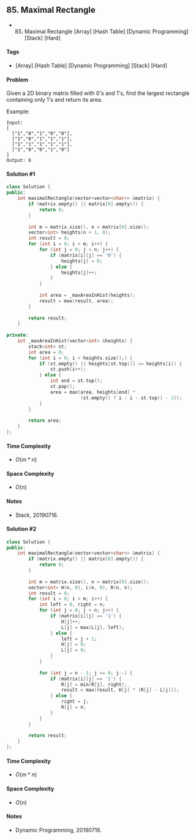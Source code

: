 ## 85. Maximal Rectangle
- 85. Maximal Rectangle [Array] [Hash Table] [Dynamic Programming] [Stack] [Hard]

#### Tags
- [Array] [Hash Table] [Dynamic Programming] [Stack] [Hard]

#### Problem
Given a 2D binary matrix filled with 0's and 1's, find the largest rectangle containing only 1's and return its area.

Example:

    Input:
    [
      ["1","0","1","0","0"],
      ["1","0","1","1","1"],
      ["1","1","1","1","1"],
      ["1","0","0","1","0"]
    ]
    Output: 6

#### Solution #1
``` C++
class Solution {
public:
    int maximalRectangle(vector<vector<char>> &matrix) {
        if (matrix.empty() || matrix[0].empty()) {
            return 0;
        }
        
        int m = matrix.size(), n = matrix[0].size();
        vector<int> heights(n + 1, 0);
        int result = 0;
        for (int i = 0; i < m; i++) {
            for (int j = 0; j < n; j++) {
                if (matrix[i][j] == '0') {
                    heights[j] = 0;
                } else {
                    heights[j]++;
                }
            }
            
            int area = _maxAreaInHist(heights);
            result = max(result, area);
        }
        
        return result;
    }
    
private:
    int _maxAreaInHist(vector<int> &heights) {
        stack<int> st;
        int area = 0;
        for (int i = 0; i < heights.size();) {
            if (st.empty() || heights[st.top()] <= heights[i]) {
                st.push(i++);
            } else {
                int end = st.top();
                st.pop();
                area = max(area, heights[end] * 
                           (st.empty() ? i : i - st.top() - 1));
            }
        }
        
        return area;
    }
};
```

#### Time Complexity
- $O(m*n)$

#### Space Complexity
- $O(n)$

#### Notes
- Stack, 20190716.

#### Solution #2
``` C++
class Solution {
public:
    int maximalRectangle(vector<vector<char>> &matrix) {
        if (matrix.empty() || matrix[0].empty()) {
            return 0;
        }
        
        int m = matrix.size(), n = matrix[0].size();
        vector<int> H(n, 0), L(n, 0), R(n, n);
        int result = 0;
        for (int i = 0; i < m; i++) {
            int left = 0, right = n;
            for (int j = 0; j < n; j++) {
                if (matrix[i][j] == '1') {
                    H[j]++;
                    L[j] = max(L[j], left);
                } else {
                    left = j + 1;
                    H[j] = 0;
                    L[j] = 0;
                }
            }
            
            for (int j = n - 1; j >= 0; j--) {
                if (matrix[i][j] == '1') {
                    R[j] = min(R[j], right);
                    result = max(result, H[j] * (R[j] - L[j]));
                } else {
                    right = j;
                    R[j] = n;
                }
            }
        }
        
        return result;
    }
};
```

#### Time Complexity
- $O(m*n)$

#### Space Complexity
- $O(n)$

#### Notes
- Dynamic Programming, 20190716.
